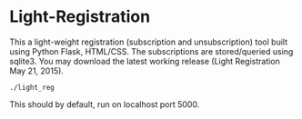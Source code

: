 # Light-Registration

This a light-weight registration (subscription and unsubscription) tool built using Python Flask, HTML/CSS.
The subscriptions are stored/queried using sqlite3.
You may download the latest working release (Light Registration May 21, 2015).

```
./light_reg
```
This should by default, run on localhost port 5000.
